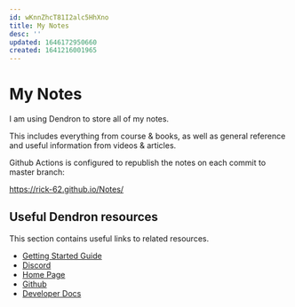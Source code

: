 ```yaml
---
id: wKnnZhcT81I2alc5HhXno
title: My Notes
desc: ''
updated: 1646172950660
created: 1641216001965
---
```

# My Notes

I am using Dendron to store all of my notes. 

This includes everything from course & books, as well as general reference and useful information from videos & articles.

Github Actions is configured to republish the notes on each commit to master branch: 

https://rick-62.github.io/Notes/


## Useful Dendron resources

This section contains useful links to related resources.

- [Getting Started Guide](https://link.dendron.so/6b25)
- [Discord](https://link.dendron.so/6b23)
- [Home Page](https://wiki.dendron.so/)
- [Github](https://link.dendron.so/6b24)
- [Developer Docs](https://docs.dendron.so/)

